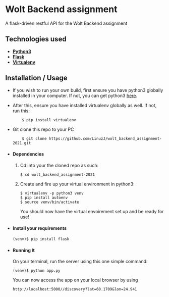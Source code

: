 # Wolt Backend assignment

A flask-driven restful API for the Wolt Backend assignment

## Technologies used

- **[Python3](https://www.python.org/downloads/)**
- **[Flask](flask.pocoo.org/)**
- **[Virtualenv](https://virtualenv.pypa.io/en/stable/)**

## Installation / Usage

- If you wish to run your own build, first ensure you have python3 globally installed in your computer. If not, you can get python3 [here](https://www.python.org).
- After this, ensure you have installed virtualenv globally as well. If not, run this:
  ```
      $ pip install virtualenv
  ```
- Git clone this repo to your PC

  ```
      $ git clone https://github.com/LinuzJ/wolt_backend_assignment-2021.git
  ```

- #### Dependencies

  1. Cd into your the cloned repo as such:

     ```
     $ cd wolt_backend_assignment-2021
     ```

  2. Create and fire up your virtual environment in python3:

     ```
     $ virtualenv -p python3 venv
     $ pip install autoenv
     $ source venv/bin/activate
     ```

     You should now have the virtual envoirement set up and be ready for use!

- #### Install your requirements

  ```
  (venv)$ pip install flask
  ```

- #### Running It
  On your terminal, run the server using this one simple command:
  ```
  (venv)$ python app.py
  ```
  You can now access the app on your local browser by using
  ```
  http://localhost:5000//discovery?lat=60.1709&lon=24.941
  ```
